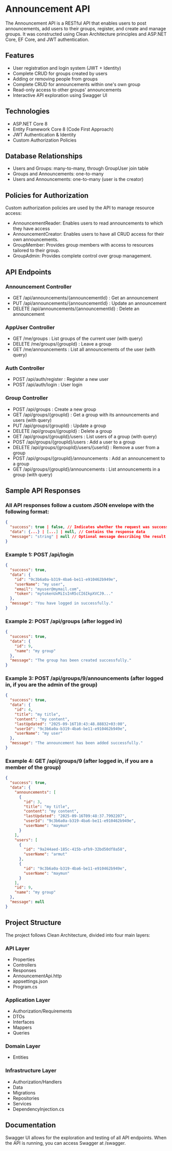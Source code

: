 # Announcement API

The Announcement API is a RESTful API that enables users to post announcements, add users to their groups, register, and create and manage groups. It was constructed using Clean Architecture principles and ASP.NET Core, EF Core, and JWT authentication.

## Features
- User registration and login system (JWT + Identity)
- Complete CRUD for groups created by users
- Adding or removing people from groups
- Complete CRUD for announcements within one's own group
- Read-only access to other groups' announcements
- Interactive API exploration using Swagger UI

## Technologies
- ASP.NET Core 8
- Entity Framework Core 8 (Code First Approach)
- JWT Authentication & Identity
- Custom Authorization Policies
  
## Database Relationships
- Users and Groups: many-to-many, through GroupUser join table
- Groups and Announcements: one-to-many
- Users and Announcements: one-to-many (user is the creator)

## Policies for Authorization
Custom authorization policies are used by the API to manage resource access:
- AnnouncementReader: Enables users to read announcements to which they have access
- AnnouncementCreator: Enables users to have all CRUD access for their own announcements.
- GroupMember: Provides group members with access to resources tailored to their group.
- GroupAdmin: Provides complete control over group management.

## API Endpoints
### Announcement Controller
- GET /api/announcements/{announcementId} : Get an announcement
- PUT /api/announcements/{announcementId} : Update an announcement
- DELETE /api/announcements/{announcementId} : Delete an announcement

### AppUser Controller
- GET /me/groups : List groups of the current user (with query)
- DELETE /me/groups/{groupId} : Leave a group
- GET /me/announcements : List all announcements of the user (with query)

### Auth Controller
- POST /api/auth/register : Register a new user
- POST /api/auth/login : User login

### Group Controller
- POST /api/groups : Create a new group
- GET /api/groups/{groupId} : Get a group with its announcements and users (with query)
- PUT /api/groups/{groupId} : Update a group
- DELETE /api/groups/{groupId} : Delete a group
- GET /api/groups/{groupId}/users : List users of a group (with query)
- POST /api/groups/{groupId}/users : Add a user to a group
- DELETE /api/groups/{groupId}/users/{userId} : Remove a user from a group
- POST /api/groups/{groupId}/announcements : Add an announcement to a group
- GET /api/groups/{groupId}/announcements : List announcements in a group (with query)

## Sample API Responses
### All API responses follow a custom JSON envelope with the following format:
```json
{
  "success": true | false, // Indicates whether the request was successful
  "data": {...} | [...] | null, // Contains the response data
  "message": "string" | null // Optional message describing the result
}
```
### Example 1: POST /api/login
```json
{
  "success": true,
  "data": {
    "id": "9c3b6a0a-b319-4ba6-be11-e910462b949e",
    "userName": "my user",
    "email": "myuser@mymail.com",
    "token": "mytokenUxMiIsInR5cCI6IkpXVCJ9..."
  },
  "message": "You have logged in successfully."
}
```
### Example 2: POST /api/groups (after logged in)
```json
{
  "success": true,
  "data": { 
    "id": 9,
    "name": "my group"
  }, 
  "message": "The group has been created successfully."
}
```
### Example 3: POST /api/groups/9/announcements (after logged in, if you are the admin of the group)
```json
{
  "success": true,
  "data": {
    "id": 4,
    "title": "my title",
    "content": "my content",
    "lastUpdated": "2025-09-16T10:43:48.88832+03:00",
    "userId": "9c3b6a0a-b319-4ba6-be11-e910462b949e",
    "userName": "my user"
  },
  "message": "The announcement has been added successfully."
}
```
### Example 4: GET /api/groups/9 (after logged in, if you are a member of the group)
```json
{
  "success": true,
  "data": {
    "announcements": [
      {
        "id": 3,
        "title": "my title",
        "content": "my content",
        "lastUpdated": "2025-09-16T09:48:37.7992207",
        "userId": "9c3b6a0a-b319-4ba6-be11-e910462b949e",
        "userName": "maymun"
      }
    ],
    "users": [
      {
        "id": "9a244aed-185c-415b-afb9-32bd50df8a58",
        "userName": "armut"
      },
      {
        "id": "9c3b6a0a-b319-4ba6-be11-e910462b949e",
        "userName": "maymun"
      }
    ],
    "id": 9,
    "name": "my group"
  },
  "message": null
}
```

## Project Structure
The project follows Clean Architecture, divided into four main layers:
### API Layer
- Properties
- Controllers
- Responses
- AnnouncementApi.http
- appsettings.json
- Program.cs
### Application Layer
- Authorization/Requirements
- DTOs
- Interfaces
- Mappers
- Queries
### Domain Layer
- Entities
### Infrastructure Layer
- Authorization/Handlers
- Data
- Migrations
- Repositories
- Services
- DependencyInjection.cs

## Documentation
Swagger UI allows for the exploration and testing of all API endpoints. When the API is running, you can access Swagger at /swagger. 
